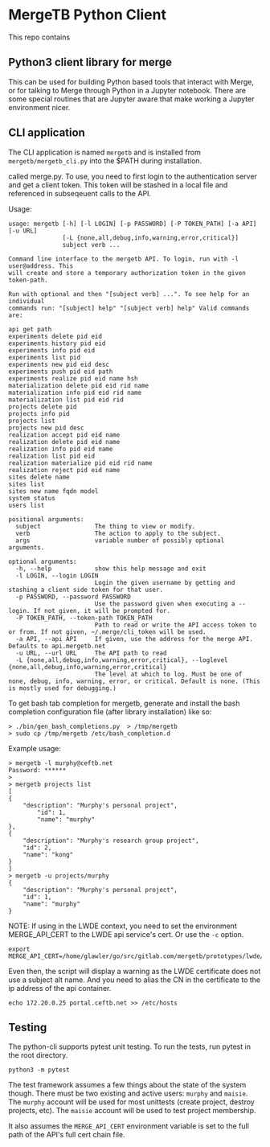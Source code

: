 # MergeTB Python Client

This repo contains

## Python3 client library for merge

This can be used for building Python based tools that interact with Merge, or for talking to Merge through Python in a Jupyter notebook. There are some special routines that are Jupyter aware that make working a Jupyter environment nicer.

## CLI application

The CLI application is named `mergetb` and is installed from `mergetb/mergetb_cli.py` into the $PATH during installation.

called merge.py. To use, you need to first login to the authentication server and get a client token. This token will be stashed in a local file and referenced in subseqeuent calls to the API. 

Usage:
```
usage: mergetb [-h] [-l LOGIN] [-p PASSWORD] [-P TOKEN_PATH] [-a API] [-u URL]
               [-L {none,all,debug,info,warning,error,critical}]
               subject verb ...

Command line interface to the mergetb API. To login, run with -l user@address. This
will create and store a temporary authorization token in the given token-path.

Run with optional and then "[subject verb] ...". To see help for an individual
commands run: "[subject] help" "[subject verb] help" Valid commands are:

api get path
experiments delete pid eid
experiments history pid eid
experiments info pid eid
experiments list pid
experiments new pid eid desc
experiments push pid eid path
experiments realize pid eid name hsh
materialization delete pid eid rid name
materialization info pid eid rid name
materialization list pid eid rid
projects delete pid
projects info pid
projects list
projects new pid desc
realization accept pid eid name
realization delete pid eid name
realization info pid eid name
realization list pid eid
realization materialize pid eid rid name
realization reject pid eid name
sites delete name
sites list
sites new name fqdn model
system status
users list

positional arguments:
  subject               The thing to view or modify.
  verb                  The action to apply to the subject.
  args                  variable number of possibly optional arguments.

optional arguments:
  -h, --help            show this help message and exit
  -l LOGIN, --login LOGIN
                        Login the given username by getting and stashing a client side token for that user.
  -p PASSWORD, --password PASSWORD
                        Use the password given when executing a --login. If not given, it will be prompted for.
  -P TOKEN_PATH, --token-path TOKEN_PATH
                        Path to read or write the API access token to or from. If not given, ~/.merge/cli_token will be used.
  -a API, --api API     If given, use the address for the merge API. Defaults to api.mergetb.net
  -u URL, --url URL     The API path to read
  -L {none,all,debug,info,warning,error,critical}, --loglevel {none,all,debug,info,warning,error,critical}
                        The level at which to log. Must be one of none, debug, info, warning, error, or critical. Default is none. (This is mostly used for debugging.)
```

To get bash tab completion for mergetb, generate and install the bash completion configuration file (after library installation) like so:

```shell
> ./bin/gen_bash_completions.py  > /tmp/mergetb
> sudo cp /tmp/mergetb /etc/bash_completion.d
```

Example usage:
```
> mergetb -l murphy@ceftb.net
Password: ******
>
> mergetb projects list
[
{
    "description": "Murphy's personal project",
        "id": 1,
        "name": "murphy"
},
{
    "description": "Murphy's research group project",
    "id": 2,
    "name": "kong"
}
]
> mergetb -u projects/murphy
{
    "description": "Murphy's personal project",
    "id": 1,
    "name": "murphy"
}
```

NOTE: If using in the LWDE context, you need to set the environment MERGE_API_CERT to the LWDE api service's cert. Or use the `-c` option.

```
export MERGE_API_CERT=/home/glawler/go/src/gitlab.com/mergetb/prototypes/lwde/api_cert.pem
```

Even then, the script will display a warning as the LWDE certificate does not use a subject alt name. And you need to alias the CN in the certificate to the ip address of the api container.

``` 
echo 172.20.0.25 portal.ceftb.net >> /etc/hosts
```

## Testing

The python-cli supports pytest unit testing. To run the tests, run pytest in the root directory.

```
python3 -m pytest
```

The test framework assumes a few things about the state of the system though. There must be two existing and active users: `murphy` and `maisie`. The
`murphy` account will be used for most unittests (create project, destroy projects, etc). The `maisie` account will be used to test project membership.

It also assumes the `MERGE_API_CERT` environment variable is set to the full path of the API's full cert chain file. 
